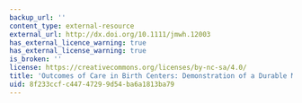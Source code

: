 ```yaml
---
backup_url: ''
content_type: external-resource
external_url: http://dx.doi.org/10.1111/jmwh.12003
has_external_licence_warning: true
has_external_license_warning: true
is_broken: ''
license: https://creativecommons.org/licenses/by-nc-sa/4.0/
title: 'Outcomes of Care in Birth Centers: Demonstration of a Durable Model'
uid: 8f233ccf-c447-4729-9d54-ba6a1813ba79
---
```

